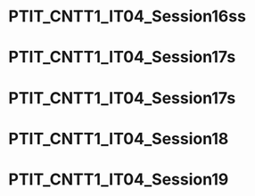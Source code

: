 # PTIT_CNTT1_IT04_Session16ss
# PTIT_CNTT1_IT04_Session17s
# PTIT_CNTT1_IT04_Session17s
# PTIT_CNTT1_IT04_Session18
# PTIT_CNTT1_IT04_Session19
